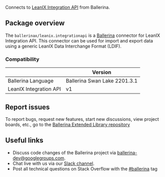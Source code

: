 Connects to [LeanIX Integration API](https://eu.leanix.net/services/integration-api/v1/docs/) from Ballerina.

## Package overview
The `ballerinax/leanix.integrationapi` is a [Ballerina](https://ballerina.io/) connector for LeanIX Integration API. This connector can be used for import and export data using a generic LeanIX Data Interchange Format (LDIF).

### Compatibility
|                        | Version                   |
|------------------------|---------------------------|
| Ballerina Language     | Ballerina Swan Lake 2201.3.1|
| LeanIX Integration API | v1                        |

## Report issues
To report bugs, request new features, start new discussions, view project boards, etc., go to the [Ballerina Extended Library repository](https://github.com/ballerina-platform/ballerina-extended-library)

## Useful links
- Discuss code changes of the Ballerina project via [ballerina-dev@googlegroups.com](mailto:ballerina-dev@googlegroups.com).
- Chat live with us via our [Slack channel](https://ballerina.io/community/slack/).
- Post all technical questions on Stack Overflow with the [#ballerina](https://stackoverflow.com/questions/tagged/ballerina) tag
